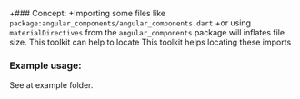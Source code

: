 +### Concept:
+Importing some files like `package:angular_components/angular_components.dart`
+or using `materialDirectives` from the `angular_components` package will inflates file size. This toolkit can help to locate
This toolkit helps locating these imports


### Example usage:
See at example folder.